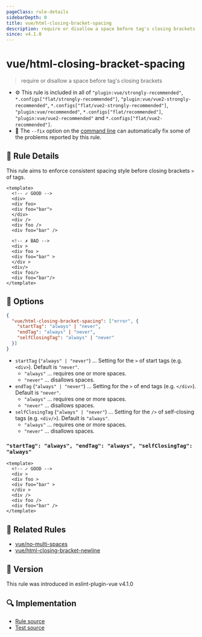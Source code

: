 ```yaml
---
pageClass: rule-details
sidebarDepth: 0
title: vue/html-closing-bracket-spacing
description: require or disallow a space before tag's closing brackets
since: v4.1.0
---
```


# vue/html-closing-bracket-spacing

> require or disallow a space before tag's closing brackets

- :gear: This rule is included in all of `"plugin:vue/strongly-recommended"`, `*.configs["flat/strongly-recommended"]`, `"plugin:vue/vue2-strongly-recommended"`, `*.configs["flat/vue2-strongly-recommended"]`, `"plugin:vue/recommended"`, `*.configs["flat/recommended"]`, `"plugin:vue/vue2-recommended"` and `*.configs["flat/vue2-recommended"]`.
- :wrench: The `--fix` option on the [command line](https://eslint.org/docs/user-guide/command-line-interface#fix-problems) can automatically fix some of the problems reported by this rule.

## :book: Rule Details

This rule aims to enforce consistent spacing style before closing brackets `>` of tags.

<eslint-code-block fix :rules="{'vue/html-closing-bracket-spacing': ['error']}">

```vue
<template>
  <!-- ✓ GOOD -->
  <div>
  <div foo>
  <div foo="bar">
  </div>
  <div />
  <div foo />
  <div foo="bar" />

  <!-- ✗ BAD -->
  <div >
  <div foo >
  <div foo="bar" >
  </div >
  <div/>
  <div foo/>
  <div foo="bar"/>
</template>
```

</eslint-code-block>

## :wrench: Options

```json
{
  "vue/html-closing-bracket-spacing": ["error", {
    "startTag": "always" | "never",
    "endTag": "always" | "never",
    "selfClosingTag": "always" | "never"
  }]
}
```

- `startTag` (`"always" | "never"`) ... Setting for the `>` of start tags (e.g. `<div>`). Default is `"never"`.
  - `"always"` ... requires one or more spaces.
  - `"never"` ... disallows spaces.
- `endTag` (`"always" | "never"`) ... Setting for the `>` of end tags (e.g. `</div>`). Default is `"never"`.
  - `"always"` ... requires one or more spaces.
  - `"never"` ... disallows spaces.
- `selfClosingTag` (`"always" | "never"`) ... Setting for the `/>` of self-closing tags (e.g. `<div/>`). Default is `"always"`.
  - `"always"` ... requires one or more spaces.
  - `"never"` ... disallows spaces.

### `"startTag": "always", "endTag": "always", "selfClosingTag": "always"`

<eslint-code-block fix :rules="{'vue/html-closing-bracket-spacing': ['error', {startTag: 'always', endTag: 'always', selfClosingTag: 'always' }]}">

```vue
<template>
  <!-- ✓ GOOD -->
  <div >
  <div foo >
  <div foo="bar" >
  </div >
  <div />
  <div foo />
  <div foo="bar" />
</template>
```

</eslint-code-block>

## :couple: Related Rules

- [vue/no-multi-spaces](./no-multi-spaces.md)
- [vue/html-closing-bracket-newline](./html-closing-bracket-newline.md)

## :rocket: Version

This rule was introduced in eslint-plugin-vue v4.1.0

## :mag: Implementation

- [Rule source](https://github.com/vuejs/eslint-plugin-vue/blob/master/lib/rules/html-closing-bracket-spacing.js)
- [Test source](https://github.com/vuejs/eslint-plugin-vue/blob/master/tests/lib/rules/html-closing-bracket-spacing.js)
